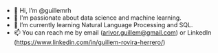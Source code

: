 - 👋 Hi, I’m @guillemrh
- 👀 I'm passionate about data science and machine learning.  
- 🌱 I’m currently learning Natural Language Processing and SQL. 
- 📫 You can reach me by email (arivor.guillem@gmail.com) or LinkedIn (https://www.linkedin.com/in/guillem-rovira-herrero/)

<!---
guillemrh/guillemrh is a ✨ special ✨ repository because its `README.md` (this file) appears on your GitHub profile.
You can click the Preview link to take a look at your changes.
--->
